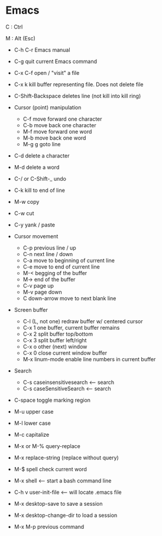 # Emacs

C : Ctrl

M : Alt (Esc)

* C-h C-r Emacs manual
* C-g quit current Emacs command
* C-x C-f open / "visit" a file
* C-x k kill buffer representing file. Does not delete file
* C-Shift-Backspace deletes line (not kill into kill ring)

* Cursor (point) manipulation
  * C-f move forward one character
  * C-b move back one character
  * M-f move forward one word
  * M-b move back one word
  * M-g g goto line
  
* C-d delete a character
* M-d delete a word
* C-/ or C-Shift-\_ undo
* C-k kill to end of line
* M-w copy
* C-w cut
* C-y yank / paste

* Cursor movement
  * C-p previous line / up
  * C-n next line / down
  * C-a move to beginning of current line
  * C-e move to end of current line
  * M-< begging of the buffer
  * M-> end of the buffer
  * C-v page up
  * M-v page down
  * C down-arrow move to next blank line
  
* Screen buffer
  * C-l (L, not one) redraw buffer w/ centered cursor
  * C-x 1 one buffer, current buffer remains
  * C-x 2 split buffer top/bottom
  * C-x 3 split buffer left/right
  * C-x o other (next) window
  * C-x 0 close current window buffer
  * M-x linum-mode enable line numbers in current buffer

* Search
  * C-s caseinsensitivesearch <-- search
  * C-s caseSensitiveSearch <-- search
  
 * C-space toggle marking region
 
* M-u upper case
* M-l lower case
* M-c capitalize
* M-x or M-% query-replace
* M-x replace-string (replace without query)
* M-$ spell check current word
* M-x shell <-- start a bash command line

* C-h v user-init-file <-- will locate .emacs file
* M-x desktop-save to save a session
* M-x desktop-change-dir to load a session
* M-x M-p previous command 
